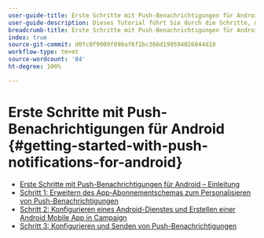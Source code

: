 ```yaml
---
user-guide-title: Erste Schritte mit Push-Benachrichtigungen für Android in Campaign Classic
user-guide-description: Dieses Tutorial führt Sie durch die Schritte, die zum Senden von Push-Benachrichtigungen von Adobe Campaign an eine Android-App erforderlich sind.
breadcrumb-title: Erste Schritte mit Push-Benachrichtigungen für Android
index: true
source-git-commit: d0fc0f9009f090af6f2bc366d199594026044d18
workflow-type: tm+mt
source-wordcount: '84'
ht-degree: 100%

---
```



# Erste Schritte mit Push-Benachrichtigungen für Android {#getting-started-with-push-notifications-for-android}

+ [Erste Schritte mit Push-Benachrichtigungen für Android – Einleitung](/help/tutorial-getting-started-with-push-notifications-for-android/introduction.md)
+ [Schritt 1: Erweitern des App-Abonnementschemas zum Personalisieren von Push-Benachrichtigungen](/help/tutorial-getting-started-with-push-notifications-for-android/extending-the-app-subscription-schema.md)
+ [Schritt 2: Konfigurieren eines Android-Dienstes und Erstellen einer Android Mobile App in Campaign](/help/tutorial-getting-started-with-push-notifications-for-android/configuring-an-android-service-in-campaign.md)
+ [Schritt 3: Konfigurieren und Senden von Push-Benachrichtigungen](/help/tutorial-getting-started-with-push-notifications-for-android/configuring-and-sending-push-notifications.md)
